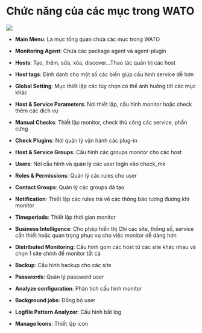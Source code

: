 # Chức năng của các mục trong WATO

<img src="https://i.imgur.com/F2duaRa.png">

- **Main Menu**: Là mục tổng quan chứa các mục trong WATO

- **Monitoring Agent**: Chứa các package agent và agent-plugin

- **Hosts**: Tạo, thêm, sửa, xóa, discover...Thao tác quản trị các host

- **Host tags**: Định danh cho một số các biến giúp cấu hình service dễ hơn

- **Global Setting**: Mục thiết lập các tùy chọn có thể ảnh hưởng tới các mục khác

- **Host & Service Parameters**: Nơi thiết lập, cấu hình monitor hoặc check thêm các dịch vụ 

- **Manual Checks**: Thiết lập monitor, check thủ công các service, phần cứng

- **Check Plugins**: Nơi quản lý vận hành các plug-in

- **Host & Service Groups**: Cấu hình các groups monitor cho các host

- **Users**: Nơi cấu hình và quản lý các user login vào check_mk

- **Roles & Permissions**: Quản lý các rules cho user

- **Contact Groups**: Quản lý các groups đã tạo

- **Notification**: Thiết lập các rules trả về các thông báo tương đương khi monitor 

- **Timeperiods**: Thiết lập thời gian monitor

- **Business Intelligence**: Cho phép hiển thị Chỉ các site, thống số, service cần thiết hoặc quan trọng phục vụ cho việc monitor dễ dàng hơn

- **Distributed Monitoring**: Cấu hình gom các host từ các site khác nhau và chọn 1 site chính để monitor tất cả

- **Backup**: Cấu hình backup cho các site

- **Passwords**: Quản lý password user

- **Analyze configuration**: Phân tích cấu hình monitor

- **Background jobs**: Đồng bộ user

- **Logfile Pattern Analyzer**: Cấu hình bắt log

- **Manage Icons**: Thiết lập icon